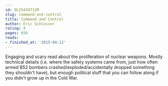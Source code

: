 ```yaml
---
id: OL25434712M
slug: command-and-control
title: Command and Control
author: Eric Schlosser
rating: 4
pages: 656
reads:
- finished_at: '2015-04-12'
---
```

Engaging and scary read about the proliferation of nuclear weapons. Mostly technical details (i.e. where the safety systems came from, just how often armed B52 bombers crashed/exploded/accidentally dropped something they shouldn't have), but enough political stuff that you can follow along if you didn't grow up in the Cold War.
